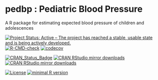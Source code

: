 # pedbp : Pediatric Blood Pressure
A R package for estimating expected blood pressure of children and adolescences

[![Project Status: Active – The project has reached a stable, usable state and is being actively developed.](http://www.repostatus.org/badges/latest/active.svg)](http://www.repostatus.org/#active)
[![R-CMD-check](https://github.com/dewittpe/pedbp/actions/workflows/R-CMD-check.yaml/badge.svg)](https://github.com/dewittpe/pedbp/actions/workflows/R-CMD-check.yaml)
[![codecov](https://codecov.io/gh/dewittpe/pedbp/branch/main/graph/badge.svg?token=DYiVkUwKrP)](https://codecov.io/gh/dewittpe/pedbp)

[![CRAN_Status_Badge](http://www.r-pkg.org/badges/version/pedbp)](https://cran.r-project.org/package=pedbp)
[![CRAN RStudio mirror downloads](http://cranlogs.r-pkg.org/badges/pedbp)](http://www.r-pkg.org/pkg/pedbp)
[![CRAN RStudio mirror downloads](http://cranlogs.r-pkg.org/badges/grand-total/pedbp)](http://www.r-pkg.org/pkg/pedbp)

[![License](https://img.shields.io/badge/licence-GPL--2-blue.svg)](https://www.gnu.org/licenses/old-licenses/gpl-2.0.html)
[![minimal R version](https://img.shields.io/badge/R%3E%3D-3.5.0-6666ff.svg)](https://cran.r-project.org/)




